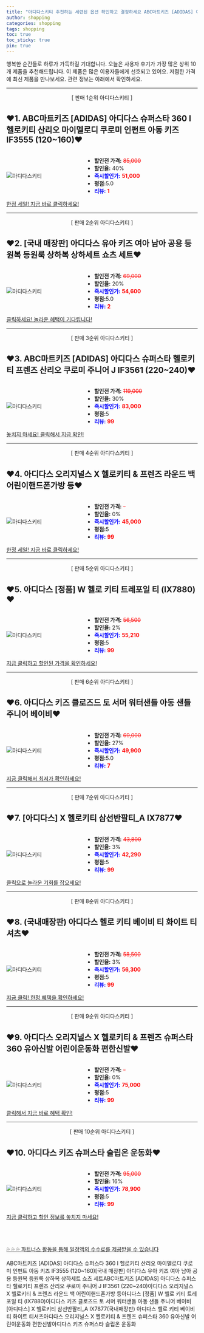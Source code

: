 ```yaml
---
title: "아디다스키티 추천하는 세련된 옵션 확인하고 결정하세요 ABC마트키즈 [ADIDAS] 아디다스 슈퍼스타 360"
author: shopping
categories: shopping
tags: shopping
toc: true
toc_sticky: true
pin: true
---
```

행복한 순간들로 하루가 가득하길 기대합니다. 오늘은 사용자 후기가 가장 많은 상위 10개 제품을 추천해드립니다. 이 제품은 많은 이용자들에게 선호되고 있어요. 저렴한 가격에 최신 제품을 만나보세요. 관련 정보는 아래에서 확인하세요.

---
<p class="toplist" style="margin: 0 auto; display: block; width: fit-content;">[ 판매 1순위 아디다스키티 ]</p>

<h2><strong>❤️1. ABC마트키즈 [ADIDAS] 아디다스 슈퍼스타 360 I 헬로키티 산리오 마이멜로디 쿠로미 인펀트 아동 키즈 IF3555 (120~160)❤️</strong></h2>

<div style="display: flex; align-items: center;">
    <div style="flex: 0.4;">
        <img src="https://thumbnail7.coupangcdn.com/thumbnails/remote/230x230ex/image/vendor_inventory/4aa7/29e794cca640e4c0a6dc84e5460d2bc024016e0b728907412b2db154177e.jpg" alt="아디다스키티" style="max-width: 100%;">
    </div>
    <div style="flex: 0.6; margin-left: 10px;">
        <ul>
            <li><strong>할인전 가격:</strong> <del style="color: red;">85,000</del></li>
            <li><strong>할인율:</strong> 40%</li>
            <li><span style='color:blue'><strong>즉시할인가:</strong></span> <span style='color:red'><strong>51,000</strong></span></li>
            <li><strong>평점:</strong>5.0</li>
            <li><span style='color:blue'><strong>리뷰:</strong></span> <span style='color:red'><strong>1</strong></span></li>
        </ul>
    </div>
</div>
<div class="center">
    <a href="https://selin100587001.github.io?lptag=AF9450613&subid=githubio&pageKey=7818634757&traceid=V0-153&itemId=21229357340&vendorItemId=88290164072" class="myButton">
        한정 세일! 지금 바로 클릭하세요!
    </a>
</div>


---
<p class="toplist" style="margin: 0 auto; display: block; width: fit-content;">[ 판매 2순위 아디다스키티 ]</p>

<h2><strong>❤️2. [국내 매장판] 아디다스 유아 키즈 여아 남아 공용 등원복 등원룩 상하복 상하세트 쇼츠 세트❤️</strong></h2>

<div style="display: flex; align-items: center;">
    <div style="flex: 0.4;">
        <img src="https://thumbnail8.coupangcdn.com/thumbnails/remote/230x230ex/image/vendor_inventory/b122/320f28e8751b8e69fd0695d0401adb8db96289e8f66ffe9c7ad95199382e.png" alt="아디다스키티" style="max-width: 100%;">
    </div>
    <div style="flex: 0.6; margin-left: 10px;">
        <ul>
            <li><strong>할인전 가격:</strong> <del style="color: red;">69,000</del></li>
            <li><strong>할인율:</strong> 20%</li>
            <li><span style='color:blue'><strong>즉시할인가:</strong></span> <span style='color:red'><strong>54,600</strong></span></li>
            <li><strong>평점:</strong>5.0</li>
            <li><span style='color:blue'><strong>리뷰:</strong></span> <span style='color:red'><strong>2</strong></span></li>
        </ul>
    </div>
</div>
<div class="center">
    <a href="https://selin100587001.github.io?lptag=AF9450613&subid=githubio&pageKey=8020678721&traceid=V0-153&itemId=22411960522&vendorItemId=89456781930" class="myButton">
        클릭하세요! 놀라운 혜택이 기다립니다!
    </a>
</div>


---
<p class="toplist" style="margin: 0 auto; display: block; width: fit-content;">[ 판매 3순위 아디다스키티 ]</p>

<h2><strong>❤️3. ABC마트키즈 [ADIDAS] 아디다스 슈퍼스타 헬로키티 프렌즈 산리오 쿠로미 주니어 J IF3561 (220~240)❤️</strong></h2>

<div style="display: flex; align-items: center;">
    <div style="flex: 0.4;">
        <img src="https://thumbnail8.coupangcdn.com/thumbnails/remote/230x230ex/image/vendor_inventory/4660/1f6516b3946e4fdf0fd67b0ba2c94f63800c1ce87edb8388e1a2b4342254.jpg" alt="아디다스키티" style="max-width: 100%;">
    </div>
    <div style="flex: 0.6; margin-left: 10px;">
        <ul>
            <li><strong>할인전 가격:</strong> <del style="color: red;">119,000</del></li>
            <li><strong>할인율:</strong> 30%</li>
            <li><span style='color:blue'><strong>즉시할인가:</strong></span> <span style='color:red'><strong>83,000</strong></span></li>
            <li><strong>평점:</strong>5</li>
            <li><span style='color:blue'><strong>리뷰:</strong></span> <span style='color:red'><strong>99</strong></span></li>
        </ul>
    </div>
</div>
<div class="center">
    <a href="https://selin100587001.github.io?lptag=AF9450613&subid=githubio&pageKey=7849876230&traceid=V0-153&itemId=21393244885&vendorItemId=88449935235" class="myButton">
        놓치지 마세요! 클릭해서 지금 확인!
    </a>
</div>


---
<p class="toplist" style="margin: 0 auto; display: block; width: fit-content;">[ 판매 4순위 아디다스키티 ]</p>

<h2><strong>❤️4. 아디다스 오리지널스 X 헬로키티 & 프렌즈 라운드 백 어린이핸드폰가방 등❤️</strong></h2>

<div style="display: flex; align-items: center;">
    <div style="flex: 0.4;">
        <img src="https://thumbnail7.coupangcdn.com/thumbnails/remote/230x230ex/image/vendor_inventory/6ece/69837f8ebea078ecaf8a241c686bda6ec8164d5e2aab7f7f94f4e15fe399.jpg" alt="아디다스키티" style="max-width: 100%;">
    </div>
    <div style="flex: 0.6; margin-left: 10px;">
        <ul>
            <li><strong>할인전 가격:</strong> <del style="color: red;">-</del></li>
            <li><strong>할인율:</strong> 0%</li>
            <li><span style='color:blue'><strong>즉시할인가:</strong></span> <span style='color:red'><strong>45,000</strong></span></li>
            <li><strong>평점:</strong>5</li>
            <li><span style='color:blue'><strong>리뷰:</strong></span> <span style='color:red'><strong>99</strong></span></li>
        </ul>
    </div>
</div>
<div class="center">
    <a href="https://selin100587001.github.io?lptag=AF9450613&subid=githubio&pageKey=8190896433&traceid=V0-153&itemId=23439479468&vendorItemId=90471441169" class="myButton">
        한정 세일! 지금 바로 클릭하세요!
    </a>
</div>


---
<p class="toplist" style="margin: 0 auto; display: block; width: fit-content;">[ 판매 5순위 아디다스키티 ]</p>

<h2><strong>❤️5. 아디다스 [정품] W 헬로 키티 트레포일 티 (IX7880)❤️</strong></h2>

<div style="display: flex; align-items: center;">
    <div style="flex: 0.4;">
        <img src="https://thumbnail9.coupangcdn.com/thumbnails/remote/230x230ex/image/vendor_inventory/ae8e/6ef809c906e1e7d56b534eec6d288ff300932c2fe29d8768c69ef46100cf.jpg" alt="아디다스키티" style="max-width: 100%;">
    </div>
    <div style="flex: 0.6; margin-left: 10px;">
        <ul>
            <li><strong>할인전 가격:</strong> <del style="color: red;">56,500</del></li>
            <li><strong>할인율:</strong> 2%</li>
            <li><span style='color:blue'><strong>즉시할인가:</strong></span> <span style='color:red'><strong>55,210</strong></span></li>
            <li><strong>평점:</strong>5</li>
            <li><span style='color:blue'><strong>리뷰:</strong></span> <span style='color:red'><strong>99</strong></span></li>
        </ul>
    </div>
</div>
<div class="center">
    <a href="https://selin100587001.github.io?lptag=AF9450613&subid=githubio&pageKey=8255086471&traceid=V0-153&itemId=23771951280&vendorItemId=90796222187" class="myButton">
        지금 클릭하고 할인된 가격을 확인하세요!
    </a>
</div>


---
<p class="toplist" style="margin: 0 auto; display: block; width: fit-content;">[ 판매 6순위 아디다스키티 ]</p>

<h2><strong>❤️6. 아디다스 키즈 클로즈드 토 서머 워터샌들 아동 샌들 주니어 베이비❤️</strong></h2>

<div style="display: flex; align-items: center;">
    <div style="flex: 0.4;">
        <img src="https://thumbnail10.coupangcdn.com/thumbnails/remote/230x230ex/image/vendor_inventory/9657/7eabaf08150585abb8e87923f643fd94c799e548a1d4f4047dc5756079d6.png" alt="아디다스키티" style="max-width: 100%;">
    </div>
    <div style="flex: 0.6; margin-left: 10px;">
        <ul>
            <li><strong>할인전 가격:</strong> <del style="color: red;">69,000</del></li>
            <li><strong>할인율:</strong> 27%</li>
            <li><span style='color:blue'><strong>즉시할인가:</strong></span> <span style='color:red'><strong>49,900</strong></span></li>
            <li><strong>평점:</strong>5.0</li>
            <li><span style='color:blue'><strong>리뷰:</strong></span> <span style='color:red'><strong>7</strong></span></li>
        </ul>
    </div>
</div>
<div class="center">
    <a href="https://selin100587001.github.io?lptag=AF9450613&subid=githubio&pageKey=7895631715&traceid=V0-153&itemId=23434367800&vendorItemId=90461290291" class="myButton">
        지금 클릭해서 최저가 확인하세요!
    </a>
</div>


---
<p class="toplist" style="margin: 0 auto; display: block; width: fit-content;">[ 판매 7순위 아디다스키티 ]</p>

<h2><strong>❤️7. [아디다스] X 헬로키티 삼선반팔티_A IX7877❤️</strong></h2>

<div style="display: flex; align-items: center;">
    <div style="flex: 0.4;">
        <img src="https://thumbnail10.coupangcdn.com/thumbnails/remote/230x230ex/image/vendor_inventory/b9e3/71eb09f7b6a092eb35f5f2e4b3f5fd740020ec0332570c2692ee3c9dd607.jpg" alt="아디다스키티" style="max-width: 100%;">
    </div>
    <div style="flex: 0.6; margin-left: 10px;">
        <ul>
            <li><strong>할인전 가격:</strong> <del style="color: red;">43,800</del></li>
            <li><strong>할인율:</strong> 3%</li>
            <li><span style='color:blue'><strong>즉시할인가:</strong></span> <span style='color:red'><strong>42,290</strong></span></li>
            <li><strong>평점:</strong>5</li>
            <li><span style='color:blue'><strong>리뷰:</strong></span> <span style='color:red'><strong>99</strong></span></li>
        </ul>
    </div>
</div>
<div class="center">
    <a href="https://selin100587001.github.io?lptag=AF9450613&subid=githubio&pageKey=8253223804&traceid=V0-153&itemId=23763901830&vendorItemId=90796232970" class="myButton">
        클릭으로 놀라운 기회를 잡으세요!
    </a>
</div>


---
<p class="toplist" style="margin: 0 auto; display: block; width: fit-content;">[ 판매 8순위 아디다스키티 ]</p>

<h2><strong>❤️8. (국내매장판) 아디다스 헬로 키티 베이비 티 화이트 티셔츠❤️</strong></h2>

<div style="display: flex; align-items: center;">
    <div style="flex: 0.4;">
        <img src="https://thumbnail6.coupangcdn.com/thumbnails/remote/230x230ex/image/vendor_inventory/7e32/44f28c8dec83b5b88149d0cbe6d0800449e67d8bac140ae6c772a471f2f4.jpg" alt="아디다스키티" style="max-width: 100%;">
    </div>
    <div style="flex: 0.6; margin-left: 10px;">
        <ul>
            <li><strong>할인전 가격:</strong> <del style="color: red;">58,500</del></li>
            <li><strong>할인율:</strong> 3%</li>
            <li><span style='color:blue'><strong>즉시할인가:</strong></span> <span style='color:red'><strong>56,300</strong></span></li>
            <li><strong>평점:</strong>5</li>
            <li><span style='color:blue'><strong>리뷰:</strong></span> <span style='color:red'><strong>99</strong></span></li>
        </ul>
    </div>
</div>
<div class="center">
    <a href="https://selin100587001.github.io?lptag=AF9450613&subid=githubio&pageKey=8256020708&traceid=V0-153&itemId=23776150524&vendorItemId=90800351795" class="myButton">
        지금 클릭! 한정 혜택을 확인하세요!
    </a>
</div>


---
<p class="toplist" style="margin: 0 auto; display: block; width: fit-content;">[ 판매 9순위 아디다스키티 ]</p>

<h2><strong>❤️9. 아디다스 오리지널스 X 헬로키티 & 프렌즈 슈퍼스타 360 유아신발 어린이운동화 편한신발❤️</strong></h2>

<div style="display: flex; align-items: center;">
    <div style="flex: 0.4;">
        <img src="https://thumbnail9.coupangcdn.com/thumbnails/remote/230x230ex/image/vendor_inventory/ee8e/377ff1af467ec2302aae906a77bac34f7e77b979b6395410112bcef9e73e.jpg" alt="아디다스키티" style="max-width: 100%;">
    </div>
    <div style="flex: 0.6; margin-left: 10px;">
        <ul>
            <li><strong>할인전 가격:</strong> <del style="color: red;">-</del></li>
            <li><strong>할인율:</strong> 0%</li>
            <li><span style='color:blue'><strong>즉시할인가:</strong></span> <span style='color:red'><strong>75,000</strong></span></li>
            <li><strong>평점:</strong>5</li>
            <li><span style='color:blue'><strong>리뷰:</strong></span> <span style='color:red'><strong>99</strong></span></li>
        </ul>
    </div>
</div>
<div class="center">
    <a href="https://selin100587001.github.io?lptag=AF9450613&subid=githubio&pageKey=8194875203&traceid=V0-153&itemId=23466523500&vendorItemId=90517582494" class="myButton">
        클릭해서 지금 바로 혜택 확인!
    </a>
</div>


---
<p class="toplist" style="margin: 0 auto; display: block; width: fit-content;">[ 판매 10순위 아디다스키티 ]</p>

<h2><strong>❤️10. 아디다스 키즈 슈퍼스타 슬립온 운동화❤️</strong></h2>

<div style="display: flex; align-items: center;">
    <div style="flex: 0.4;">
        <img src="https://thumbnail9.coupangcdn.com/thumbnails/remote/230x230ex/image/vendor_inventory/d776/b505324874c83956fc74242d79abf809c8281a4b12a420b61cf5d9ecd866.png" alt="아디다스키티" style="max-width: 100%;">
    </div>
    <div style="flex: 0.6; margin-left: 10px;">
        <ul>
            <li><strong>할인전 가격:</strong> <del style="color: red;">95,000</del></li>
            <li><strong>할인율:</strong> 16%</li>
            <li><span style='color:blue'><strong>즉시할인가:</strong></span> <span style='color:red'><strong>78,900</strong></span></li>
            <li><strong>평점:</strong>5</li>
            <li><span style='color:blue'><strong>리뷰:</strong></span> <span style='color:red'><strong>99</strong></span></li>
        </ul>
    </div>
</div>
<div class="center">
    <a href="https://selin100587001.github.io?lptag=AF9450613&subid=githubio&pageKey=8247968670&traceid=V0-153&itemId=23741446649&vendorItemId=90774282228" class="myButton">
        지금 클릭하고 할인 정보를 놓치지 마세요!
    </a>
</div>

<br><br><br>[💦 💦 💦 파트너스 활동을 통해 일정액의 수수료를 제공받을 수 있습니다](https://link.coupang.com/a/bcpT2c)<br><br>ABC마트키즈 [ADIDAS] 아디다스 슈퍼스타 360 I 헬로키티 산리오 마이멜로디 쿠로미 인펀트 아동 키즈 IF3555 (120~160)[국내 매장판] 아디다스 유아 키즈 여아 남아 공용 등원복 등원룩 상하복 상하세트 쇼츠 세트ABC마트키즈 [ADIDAS] 아디다스 슈퍼스타 헬로키티 프렌즈 산리오 쿠로미 주니어 J IF3561 (220~240)아디다스 오리지널스 X 헬로키티 & 프렌즈 라운드 백 어린이핸드폰가방 등아디다스 [정품] W 헬로 키티 트레포일 티 (IX7880)아디다스 키즈 클로즈드 토 서머 워터샌들 아동 샌들 주니어 베이비[아디다스] X 헬로키티 삼선반팔티_A IX7877(국내매장판) 아디다스 헬로 키티 베이비 티 화이트 티셔츠아디다스 오리지널스 X 헬로키티 & 프렌즈 슈퍼스타 360 유아신발 어린이운동화 편한신발아디다스 키즈 슈퍼스타 슬립온 운동화